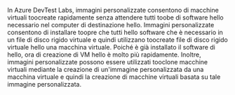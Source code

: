 In Azure DevTest Labs, immagini personalizzate consentono di macchine virtuali toocreate rapidamente senza attendere tutti toobe di software hello necessario nel computer di destinazione hello. Immagini personalizzate consentono di installare toopre che tutti hello software che è necessario in un file di disco rigido virtuale e quindi utilizzano toocreate file di disco rigido virtuale hello una macchina virtuale. Poiché è già installato il software di hello, ora di creazione di VM hello è molto più rapidamente. Inoltre, immagini personalizzate possono essere utilizzati tooclone macchine virtuali mediante la creazione di un'immagine personalizzata da una macchina virtuale e quindi la creazione di macchine virtuali basata su tale immagine personalizzata.
